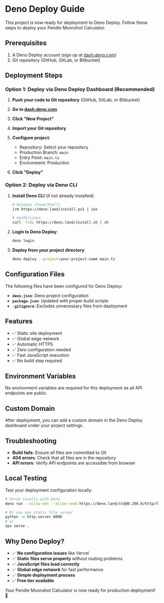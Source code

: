 # Deno Deploy Guide

This project is now ready for deployment to Deno Deploy. Follow these steps to deploy your Pendle Moonshot Calculator.

## Prerequisites

1. A Deno Deploy account (sign up at [dash.deno.com](https://dash.deno.com))
2. Git repository (GitHub, GitLab, or Bitbucket)

## Deployment Steps

### Option 1: Deploy via Deno Deploy Dashboard (Recommended)

1. **Push your code to Git repository** (GitHub, GitLab, or Bitbucket)

2. **Go to [dash.deno.com](https://dash.deno.com)**

3. **Click "New Project"**

4. **Import your Git repository**

5. **Configure project**:
   - Repository: Select your repository
   - Production Branch: `main`
   - Entry Point: `main.ts`
   - Environment: Production

6. **Click "Deploy"**

### Option 2: Deploy via Deno CLI

1. **Install Deno CLI** (if not already installed):
   ```bash
   # Windows (PowerShell)
   irm https://deno.land/install.ps1 | iex
   
   # macOS/Linux
   curl -fsSL https://deno.land/install.sh | sh
   ```

2. **Login to Deno Deploy**:
   ```bash
   deno login
   ```

3. **Deploy from your project directory**:
   ```bash
   deno deploy --project=your-project-name main.ts
   ```

## Configuration Files

The following files have been configured for Deno Deploy:

- **`deno.json`**: Deno project configuration
- **`package.json`**: Updated with proper build scripts
- **`.gitignore`**: Excludes unnecessary files from deployment

## Features

- ✅ Static site deployment
- ✅ Global edge network
- ✅ Automatic HTTPS
- ✅ Zero configuration needed
- ✅ Fast JavaScript execution
- ✅ No build step required

## Environment Variables

No environment variables are required for this deployment as all API endpoints are public.

## Custom Domain

After deployment, you can add a custom domain in the Deno Deploy dashboard under your project settings.

## Troubleshooting

- **Build fails**: Ensure all files are committed to Git
- **404 errors**: Check that all files are in the repository
- **API errors**: Verify API endpoints are accessible from browser

## Local Testing

Test your deployment configuration locally:

```bash
# Serve locally with Deno
deno run --allow-net --allow-read https://deno.land/std@0.208.0/http/file_server.ts

# Or use any static file server
python -m http.server 8000
# or
npx serve .
```

## Why Deno Deploy?

- ✅ **No configuration issues** like Vercel
- ✅ **Static files serve properly** without routing problems
- ✅ **JavaScript files load correctly**
- ✅ **Global edge network** for fast performance
- ✅ **Simple deployment process**
- ✅ **Free tier available**

Your Pendle Moonshot Calculator is now ready for production deployment! 🚀
